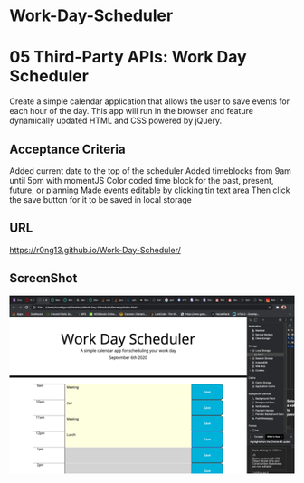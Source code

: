 # Work-Day-Scheduler
# 05 Third-Party APIs: Work Day Scheduler

Create a simple calendar application that allows the user to save events for each hour of the day. This app will run in the browser and feature dynamically updated HTML and CSS powered by jQuery.

## Acceptance Criteria

Added current date to the top of the scheduler
Added timeblocks from 9am until 5pm with momentJS
Color coded time block for the past, present, future, or planning
Made events editable by clicking tin text area
Then click the save button for it to be saved in local storage


## URL

https://r0ng13.github.io/Work-Day-Scheduler/

## ScreenShot

<img src="./Screen Shot 2020-09-06 at 6.25.02 PM.png">

